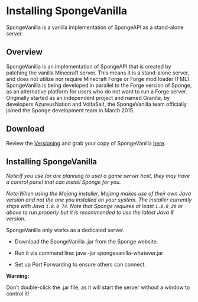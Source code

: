 # Installing SpongeVanilla
SpongeVanilla is a vanilla implementation of SpongeAPI as a stand-alone server.

## Overview
SpongeVanilla is an implementation of SpongeAPI that is created by patching the vanilla Minecraft server. This means it is a stand-alone server, and does not utilize nor require Minecraft Forge or Forge mod loader (FML). SpongeVanilla is being developed in parallel to the Forge version of Sponge, as an alternative platform for users who do not want to run a Forge server. Originally started as an independent project and named Granite, by developers AzureusNation and VoltaSalt, the SpongeVanilla team officially joined the Sponge development team in March 2015.

## Download
Review the [Versioning](https://github.com/PaceCodes/Mixin-Tutorial/SpongeVanilla/versioning.md) and grab your copy of SpongeVanilla [here](https://www.spongepowered.org/downloads/).

## Installing SpongeVanilla
*Note:If you use (or are planning to use) a game server host, they may have a control panel that can install Sponge for you.*

*Note:When using the Mojang installer, Mojang makes use of their own Java version and not the one you installed on your system. The installer currently ships with Java `1.8.0_74`. Note that Sponge requires at least `1.8.0_20` or above to run properly but it is recommended to use the latest Java 8 version.*

SpongeVanilla only works as a dedicated server.

 - Download the SpongeVanilla .jar from the Sponge website.

 - Run it via command line: java -jar spongevanilla-whatever.jar

- Set up Port Forwarding to ensure others can connect.

**Warning:**

Don’t double-click the .jar file, as it will start the server without a window to control it!